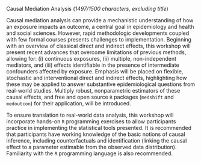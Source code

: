 Causal Mediation Analysis
(_1497/1500 characters, excluding title_)

Causal mediation analysis can provide a mechanistic understanding of how 
an exposure impacts an outcome, a central goal in epidemiology and health 
and social sciences. However, rapid methodologic developments coupled 
with few formal courses presents challenges to implementation. Beginning 
with an overview of classical direct and indirect effects, this workshop 
will present recent advances that overcome limitations of previous methods, 
allowing for: (i) continuous exposures, (ii) multiple, non-independent 
mediators, and (iii) effects identifiable in the presence of intermediate 
confounders affected by exposure. Emphasis will be placed on flexible, 
stochastic and interventional direct and indirect effects, highlighting 
how these may be applied to answer substantive epidemiological questions 
from real-world studies. Multiply robust, nonparametric estimators of 
these causal effects, and free and open source `R` packages (`medshift` 
and `medoutcon`) for their application, will be introduced.

To ensure translation to real-world data analysis, this workshop will 
incorporate hands-on `R` programming exercises to allow participants 
practice in implementing the statistical tools presented. It is recommended 
that participants have working knowledge of the basic notions of causal 
inference, including counterfactuals and identification (linking the causal 
effect to a parameter estimable from the observed data distribution). 
Familiarity with the `R` programming language is also recommended.
